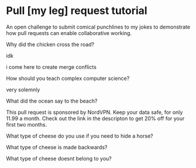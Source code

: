 # Pull [my leg] request tutorial
An open challenge to submit comical punchlines to my jokes to demonstrate how pull requests can enable collaborative working. 

Why did the chicken cross the road? 

idk

i come here to create merge conflicts


How should you teach complex computer science? 

very solemnly

What did the ocean say to the beach?

This pull request is sponsored by NordVPN. Keep your data safe, for only 11.99 a month. Check out the link in the descripton to get 20% off for your first two months.

What type of cheese do you use if you need to hide a horse?

What type of cheese is made backwards?

What type of cheese doesnt belong to you?

 

